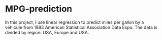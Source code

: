# MPG-prediction

In this project, I use linear regression to predict miles per gallon by a vehicule from 1983 American Statistical Association Data Expo.
The data is divided by region: USA, Europe and USA.
